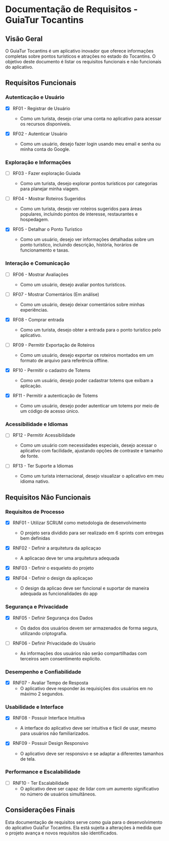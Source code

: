 # Documentação de Requisitos - GuiaTur Tocantins

## Visão Geral

O GuiaTur Tocantins é um aplicativo inovador que oferece informações completas sobre pontos turísticos e atrações no estado do Tocantins. O objetivo deste documento é listar os requisitos funcionais e não funcionais do aplicativo.

## Requisitos Funcionais

### Autenticação e Usuário

- [x] RF01 - Registrar de Usuário
    - Como um turista, desejo criar uma conta no aplicativo para acessar os recursos disponíveis.

- [x] RF02 - Autenticar Usuário
    - Como um usuário, desejo fazer login usando meu email e senha ou minha conta do Google.

### Exploração e Informações

- [ ] RF03 - Fazer exploração Guiada
    - Como um turista, desejo explorar pontos turísticos por categorias para planejar minha viagem.

- [ ] RF04 - Mostrar Roteiros Sugeridos
    - Como um turista, desejo ver roteiros sugeridos para áreas populares, incluindo pontos de interesse, restaurantes e hospedagem.

- [x] RF05 - Detalhar o Ponto Turístico
    - Como um usuário, desejo ver informações detalhadas sobre um ponto turístico, incluindo descrição, história, horários de funcionamento e taxas.

### Interação e Comunicação

- [ ] RF06 - Mostrar Avaliações
    - Como um usuário, desejo avaliar pontos turísticos.

- [ ] RF07 - Mostrar Comentários (Em análise)
    - Como um usuário, desejo deixar comentários sobre minhas experiências.

- [x] RF08 - Comprar entrada
    - Como um turista, desejo obter a entrada para o ponto turistico pelo aplicativo.

- [ ] RF09 - Permitir Exportação de Roteiros
    - Como um usuário, desejo exportar os roteiros montados em um formato de arquivo para referência offline.

- [x] RF10 - Permitir o cadastro de Totems
    - Como um usuário, desejo poder cadastrar totems que exibam a aplicação.
 
- [x] RF11 - Permitir a autenticação de Totems
    - Como um usuário, desejo poder autenticar um totems por meio de um código de acesso único.

### Acessibilidade e Idiomas

- [ ] RF12 - Permitir Acessibilidade
    - Como um usuário com necessidades especiais, desejo acessar o aplicativo com facilidade, ajustando opções de contraste e tamanho de fonte.

- [ ] RF13 - Ter Suporte a Idiomas
    - Como um turista internacional, desejo visualizar o aplicativo em meu idioma nativo.

## Requisitos Não Funcionais

### Requisitos de Processo

- [x] RNF01 - Utilizar SCRUM como metodologia de desenvolvimento
   - O projeto sera dividido para ser realizado em 6 sprints com entregas bem definidas

- [x] RNF02 - Definir a arquitetura da aplicaçao
   - A aplicacao deve ter uma arquitetura adequada

- [x] RNF03 - Definir o esqueleto do projeto

- [x] RNF04 - Definir o design da aplicaçao
   - O design da aplicao deve ser funcional e suportar de maneira adequada as funcionalidades do app

### Segurança e Privacidade

- [x] RNF05 - Definir Segurança dos Dados
    - Os dados dos usuários devem ser armazenados de forma segura, utilizando criptografia.

- [ ] RNF06 - Definir Privacidade do Usuário
    - As informações dos usuários não serão compartilhadas com terceiros sem consentimento explícito.

### Desempenho e Confiabilidade

- [x] RNF07 - Avaliar Tempo de Resposta
    - O aplicativo deve responder às requisições dos usuários em no máximo 2 segundos.

### Usabilidade e Interface

- [x] RNF08 - Possuir Interface Intuitiva
    - A interface do aplicativo deve ser intuitiva e fácil de usar, mesmo para usuários não familiarizados.

- [x] RNF09 - Possuir Design Responsivo
    - O aplicativo deve ser responsivo e se adaptar a diferentes tamanhos de tela.

### Performance e Escalabilidade

- [ ] RNF10 - Ter Escalabilidade
    - O aplicativo deve ser capaz de lidar com um aumento significativo no número de usuários simultâneos.


## Considerações Finais

Esta documentação de requisitos serve como guia para o desenvolvimento do aplicativo GuiaTur Tocantins. Ela está sujeita a alterações à medida que o projeto avança e novos requisitos são identificados.
